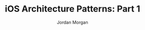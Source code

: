 ---
layout: post
tags: ["Series"]
title: "iOS Architecture Patterns: Part 1"
author: Jordan Morgan
description: "Our first discussion over iOS architecture patterns. Let's peer into the world of target-action."
image: /assets/images/logo.png
---